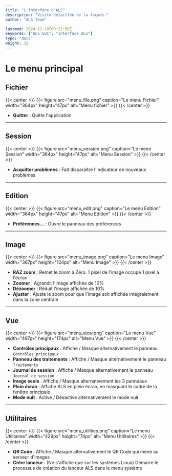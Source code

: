 ```yaml
---
title: "L'interface d'ALS"
description: "Visite détaillée de la façade."
author: "ALS Team"

lastmod: 2024-12-18T09:21:50Z
keywords: ["ALS GUI", "Interface ALS"]
type: "docs"
weight: 32
---
```


# Le menu principal

## Fichier

{{< center >}}
{{< figure src="menu_file.png" 
    caption="Le menu Fichier" 
    width="364px" 
    height="47px" 
    alt="Menu fichier" >}}
{{< /center >}}

- **Quitter** : Quitte l'application

---

## Session

{{< center >}}
{{< figure src="menu_session.png" 
    caption="Le menu Session" 
    width="364px" 
    height="47px" 
    alt="Menu Session" >}}
{{< /center >}}

- **Acquitter problèmes** : Fait disparaître l'indicateur de nouveaux problèmes 

---

## Edition

{{< center >}}
{{< figure src="menu_edit.png" 
    caption="Le menu Edition" 
    width="364px" 
    height="47px" 
    alt="Menu Edition" >}}
{{< /center >}}

- **Préférences...** : Ouvre le panneau des préférences

---

## Image

{{< center >}}
{{< figure src="menu_image.png" 
    caption="Le menu Image" 
    width="367px" 
    height="124px" 
    alt="Menu Image" >}}
{{< /center >}}

- **RAZ zoom** : Remet le zoom à Zéro. 1 pixel de l'image occupe 1 pixel à l'écran
- **Zoomer** : Agrandit l'image affichée de 10%
- **Dézoomer** : Réduit l'image affichée de 10%
- **Ajuster** : Ajuste le zoom pour que l'image soit affichée intégralement dans la zone centrale

---

## Vue

{{< center >}}
{{< figure src="menu_view.png" 
    caption="Le menu Vue" 
    width="497px" 
    height="174px" 
    alt="Menu Vue" >}}
{{< /center >}}

- **Contrôles principaux** : Affiche / Masque alternativement le panneau `Contrôles principaux`
- **Panneau des traitements** : Affiche / Masque alternativement le panneau `Traitements`
- **Journal de session** : Affiche / Masque alternativement le panneau `Journal de session`
- **Image seule** : Affiche / Masque alternativement les 3 panneaux
- **Plein écran** : Affiche ALS en plein écran, en masquant le cadre de la fenêtre principale
- **Mode nuit** : Active / Désactive alternativement le mode nuit

---

## Utilitaires

{{< center >}}
{{< figure src="menu_utilities.png" 
    caption="Le menu Utilitaires" 
    width="429px" 
    height="74px" 
    alt="Menu Utilitaires" >}}
{{< /center >}}

- **QR Code** : Affiche / Masque alternativement le QR Code qui mène au serveur d'images
- **Créer lanceur** : (Ne s'affiche que sur les systèmes Linux) Démarre le processus de création du lanceur ALS dans le menu système
